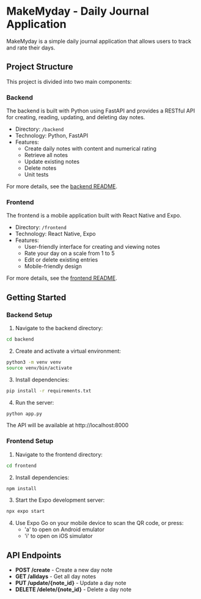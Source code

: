 # MakeMyday - Daily Journal Application

MakeMyday is a simple daily journal application that allows users to track and rate their days.

## Project Structure

This project is divided into two main components:

### Backend

The backend is built with Python using FastAPI and provides a RESTful API for creating, reading, updating, and deleting day notes.

- Directory: `/backend`
- Technology: Python, FastAPI
- Features:
  - Create daily notes with content and numerical rating
  - Retrieve all notes
  - Update existing notes
  - Delete notes
  - Unit tests

For more details, see the [backend README](/backend/README.md).

### Frontend

The frontend is a mobile application built with React Native and Expo.

- Directory: `/frontend`
- Technology: React Native, Expo
- Features:
  - User-friendly interface for creating and viewing notes
  - Rate your day on a scale from 1 to 5
  - Edit or delete existing entries
  - Mobile-friendly design

For more details, see the [frontend README](/frontend/README.md).

## Getting Started

### Backend Setup

1. Navigate to the backend directory:
```bash
cd backend
```

2. Create and activate a virtual environment:
```bash
python3 -m venv venv
source venv/bin/activate
```

3. Install dependencies:
```bash
pip install -r requirements.txt
```

4. Run the server:
```bash
python app.py
```

The API will be available at http://localhost:8000

### Frontend Setup

1. Navigate to the frontend directory:
```bash
cd frontend
```

2. Install dependencies:
```bash
npm install
```

3. Start the Expo development server:
```bash
npx expo start
```

4. Use Expo Go on your mobile device to scan the QR code, or press:
   - 'a' to open on Android emulator
   - 'i' to open on iOS simulator

## API Endpoints

- **POST /create** - Create a new day note
- **GET /alldays** - Get all day notes
- **PUT /update/{note_id}** - Update a day note
- **DELETE /delete/{note_id}** - Delete a day note